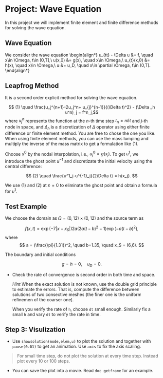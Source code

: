 # Project: Wave Equation

In this project we will implement finite element and finite difference methods for solving the wave equation. 

## Wave Equation

We consider the wave equation
\begin{align*}
u_{tt} - \Delta u &= f, \quad x\in \Omega, t\in (0,T],\\
u(x,0) &= g(x), \quad x\in \Omega,\\
u_{t}(x,0) &= h(x), \quad x\in \Omega,\\
u &= u_D, \quad x\in \partial \Omega, t\in (0,T].
\end{align*}

## Leapfrog Method

It is a second order explicit method for solving the wave equation. 

$$ (1) \quad \frac{u_j^{n+1}-2u_j^n+ u_{j}^{n-1}}{(\Delta t)^2} - (\Delta _h u^n)_j
= f^n_j,$$
where $u_j^n$ represents the function at the $n$-th time step $t_n = n\delta t$ and $j$-th node in space, and $\Delta _h$ is a discretization of $\Delta$ operator using either finite difference or finite element method. You are free to chose the one you like. When using finite element methods, you can use the mass lumping and multiply the inverse of the mass matrix to get a formulation like (1).

Choose $u^0$ by the nodal interpolation, i.e., $u^0_j=g(x_j)$. To get
$u^1$, we introduce the ghost point $u^{-1}$ and discretizate the
initial velocity using the central difference:

$$ (2) \quad \frac{u^1_j-u^{-1}_j}{2\Delta t} = h(x_j). $$

We use (1) and (2) at $n =0$ to eliminate the ghost point and obtain a
formula for $u^1$. 

## Test Example

We choose the domain as $\Omega = (0,12)\times (0,12)$ and the source term as

$$ f(x,t) = \exp(-7|x-x_S|) 2a(2a(t-b)^2-1)\exp(-a(t-b)^2), $$ where
$$ a = (\frac{\pi}{1.31})^2, \quad b=1.35, \quad x_S = (6,6). $$

The boundary and initial conditions

$$ g = h = 0, \quad u_D = 0. $$

* Check the rate of convergence is second order in both time and space. 

    *Hint* When the exact solution is not known, use the double grid principle to estimate the errors. That is, compute the difference between solutions of two consective meshes (the finer one is the uniform refinemen of the coarser one). 

    When you verify the rate of `h`, choose `dt` small enough. Similarly fix a small `h` and vary `dt` to verify the rate in time. 

## Step 3: Visulization

- Use `showsolution(node,elem,u)` to plot the solution and together with `pause(0.01)` to get an animation. Use `axis` to fix the axis scaling.

> For small time step, do not plot the solution at every time step. Instead plot every 10 or 100 steps.

- You can save the plot into a movie. Read `doc getframe` for an example.
